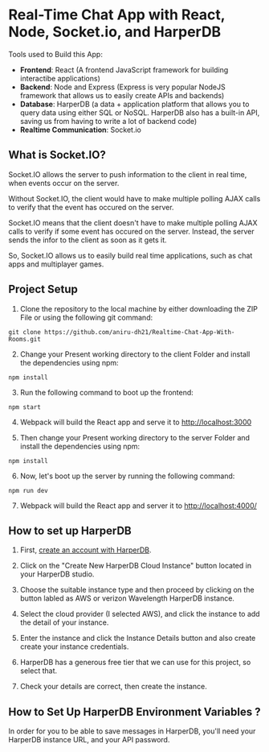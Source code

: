 # Real-Time Chat App with React, Node, Socket.io, and HarperDB

Tools used to Build this App:
- **Frontend**: React (A frontend JavaScript framework for building interactibe applications)
- **Backend**: Node and Express (Express is very popular NodeJS framework that allows us to easily create APIs and backends)
- **Database**: HarperDB (a data + application platform that allows you to query data using either SQL or NoSQL. HarperDB also has a built-in API, saving us from having to write a lot of backend code)
- **Realtime Communication**: Socket.io

## What is Socket.IO?

Socket.IO allows the server to push information to the client in real time, when events occur on the server.

Without Socket.IO, the client would have to make multiple polling AJAX calls to verify that the event has occured on the server.

Socket.IO means that the client doesn't have to make multiple polling AJAX calls to verify if some event has occured on the server. Instead, the server sends the infor to the client as soon as it gets it.

So, Socket.IO allows us to easily build real time applications, such as chat apps and multiplayer games.

## Project Setup

1. Clone the repository to the local machine by either downloading the ZIP File or using the following git command:
```
git clone https://github.com/aniru-dh21/Realtime-Chat-App-With-Rooms.git
```

2. Change your Present working directory to the client Folder and install the dependencies using npm:
```
npm install
```

3. Run the following command to boot up the frontend:
```
npm start
```

4. Webpack will build the React app and serve it to <ins>http://localhost:3000</ins>

5. Then change your Present working directory to the server Folder and install the dependencies using npm:
```
npm install
```

6. Now, let's boot up the server by running the following command:
```
npm run dev
```

7. Webpack will build the React app and server it to <ins>http://localhost:4000/</ins>

## How to set up HarperDB

1. First, <a href="https://studio.harperdb.io/">create an account with HarperDB</a>.

2. Click on the "Create New HarperDB Cloud Instance" button located in your HarperDB studio.

3. Choose the suitable instance type and then proceed by clicking on the button labled as AWS or verizon Wavelength HarperDB instance.

4. Select the cloud provider (I selected AWS), and click the instance to add the detail of your instance.

5. Enter the instance and click the Instance Details button and also create create your instance credentials.

6. HarperDB has a generous free tier that we can use for this project, so select that.

7. Check your details are correct, then create the instance.

## How to Set Up HarperDB Environment Variables ?

In order for you to be able to save messages in HarperDB, you'll need your HarperDB instance URL, and your API password.
